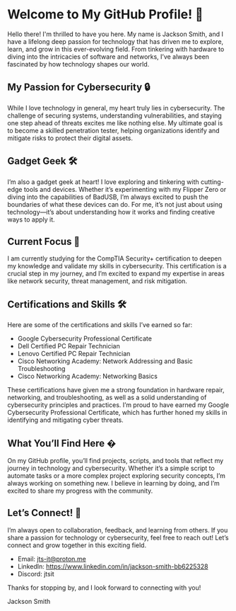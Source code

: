 # Welcome to My GitHub Profile! 👋

Hello there! I'm thrilled to have you here. My name is Jackson Smith, and I have a lifelong deep passion for technology that has driven me to explore, learn, and grow in this ever-evolving field. From tinkering with hardware to diving into the intricacies of software and networks, I’ve always been fascinated by how technology shapes our world.

## My Passion for Cybersecurity 🔒

While I love technology in general, my heart truly lies in cybersecurity. The challenge of securing systems, understanding vulnerabilities, and staying one step ahead of threats excites me like nothing else. My ultimate goal is to become a skilled penetration tester, helping organizations identify and mitigate risks to protect their digital assets.

## Gadget Geek 🛠️

I’m also a gadget geek at heart! I love exploring and tinkering with cutting-edge tools and devices. Whether it’s experimenting with my Flipper Zero or diving into the capabilities of BadUSB, I’m always excited to push the boundaries of what these devices can do. For me, it’s not just about using technology—it’s about understanding how it works and finding creative ways to apply it.

## Current Focus 🎯

I am currently studying for the CompTIA Security+ certification to deepen my knowledge and validate my skills in cybersecurity. This certification is a crucial step in my journey, and I’m excited to expand my expertise in areas like network security, threat management, and risk mitigation.

## Certifications and Skills 🛠️

Here are some of the certifications and skills I’ve earned so far:

- Google Cybersecurity Professional Certificate
- Dell Certified PC Repair Technician
- Lenovo Certified PC Repair Technician
- Cisco Networking Academy: Network Addressing and Basic Troubleshooting
- Cisco Networking Academy: Networking Basics
  
These certifications have given me a strong foundation in hardware repair, networking, and troubleshooting, as well as a solid understanding of cybersecurity principles and practices. I’m proud to have earned my Google Cybersecurity Professional Certificate, which has further honed my skills in identifying and mitigating cyber threats.

## What You’ll Find Here �

On my GitHub profile, you’ll find projects, scripts, and tools that reflect my journey in technology and cybersecurity. Whether it’s a simple script to automate tasks or a more complex project exploring security concepts, I’m always working on something new. I believe in learning by doing, and I’m excited to share my progress with the community.

## Let’s Connect! 🤝

I’m always open to collaboration, feedback, and learning from others. If you share a passion for technology or cybersecurity, feel free to reach out! Let’s connect and grow together in this exciting field.

- Email: jts-it@proton.me
- LinkedIn: https://www.linkedin.com/in/jackson-smith-bb6225328
- Discord: jtsit

Thanks for stopping by, and I look forward to connecting with you!

Jackson Smith
